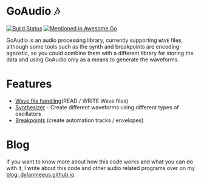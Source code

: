 # GoAudio 🎶
[![Build
Status](https://travis-ci.com/DylanMeeus/GoAudio.svg?branch=master)](https://travis-ci.com/DylanMeeus/GoAudio)
[![Mentioned in Awesome Go](https://awesome.re/mentioned-badge.svg)](https://github.com/avelino/awesome-go)


GoAudio is an audio processing library, currently supporting `WAVE` files, although some tools such
as the synth and breakpoints are encoding-agnostic, so you could combine them with a different
library for storing the data and using GoAudio only as a means to generate the waveforms.

# Features

- [Wave file handling](github.com/DylanMeeus/GoAudio/wave)(READ / WRITE Wave files)
- [Synthesizer](github.com/DylanMeeus/GoAudio/synthesizer) - Create different waveforms using different types of oscillators
- [Breakpoints](github.com/DylanMeeus/GoAudio/breakpoint) (create automation tracks / envelopes)


# Blog

If you want to know more about how this code works and what you can do with it, I write about this code and other audio related programs over on my [blog:
dylanmeeus.github.io](https://dylanmeeus.github.io).


